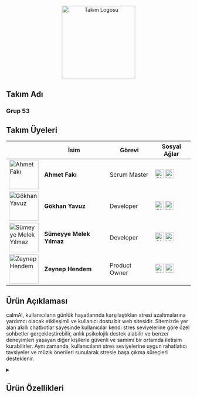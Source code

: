 <p align="center">
  <img src="assets/logo.png" alt="Takım Logosu" width="200" />
</p>


## Takım Adı
### Grup 53</summary>

## Takım Üyeleri
|   | İsim                       | Görevi         | Sosyal Ağlar                                                                              |
|---|----------------------------|----------------|------------------------------------------------------------------------------------------|
| <img src="assets/ahmetfaki.jpg" alt="Ahmet Fakı" width="80" /> | **Ahmet Fakı** | Scrum Master | [<img src="assets/github-logo.png" alt="GitHub" width="24"/>](https://github.com/ahmet-faki) [<img src="assets/linkedin-logo.png" alt="LinkedIn" width="24"/>](https://www.linkedin.com/in/ahmetfaki/) |
| <img src="assets/gokhan.jpg" alt="Gökhan Yavuz" width="80" />  | **Gökhan Yavuz** | Developer | [<img src="assets/github-logo.png" alt="GitHub" width="24"/>](https://github.com/GokhanYavuzz) [<img src="assets/linkedin-logo.png" alt="LinkedIn" width="24"/>](https://www.linkedin.com/in/g%C3%B6khan-yavuz-835836280/) |
| <img src="assets/sumeyye.jpg" alt="Sümeyye Melek Yılmaz" width="80" /> | **Sümeyye Melek Yılmaz** | Developer | [<img src="assets/github-logo.png" alt="GitHub" width="24"/>](https://github.com/sumeyyemelekyilmaz) [<img src="assets/linkedin-logo.png" alt="LinkedIn" width="24"/>](https://www.linkedin.com/in/smelekyilmaz/) |
| <img src="assets/zeynep.jpg" alt="Zeynep Hendem" width="80" /> | **Zeynep Hendem** | Product Owner | [<img src="assets/github-logo.png" alt="GitHub" width="24"/>](https://github.com/zeynephendem) [<img src="assets/linkedin-logo.png" alt="LinkedIn" width="24"/>](https://www.linkedin.com/in/zeynephendem) |


## Ürün Açıklaması

calmAI, kullanıcıların günlük hayatlarında karşılaştıkları stresi azaltmalarına yardımcı olacak etkileşimli ve kullanıcı dostu bir web sitesidir. Sitemizde yer alan akıllı chatbotlar sayesinde kullanıcılar kendi stres seviyelerine göre özel sohbetler gerçekleştirebilir, anlık psikolojik destek alabilir ve benzer deneyimleri yaşayan diğer kişilerle güvenli ve samimi bir ortamda iletişim kurabilirler. Aynı zamanda, kullanıcıların stres seviyelerine uygun rahatlatıcı tavsiyeler ve müzik önerileri sunularak stresle başa çıkma süreçleri desteklenir.

<details>
<summary><h2>Ürün Özellikleri</h2></summary>

<ul>
  <li><strong>Kişiselleştirilmiş Chatbot Sohbetleri:</strong> Kullanıcıların mevcut stres seviyelerini anlayan ve buna göre destekleyici sohbet deneyimleri sunan akıllı chatbotlar.</li>
  <li><strong>Topluluk Sohbet Alanı:</strong> Benzer stres durumlarını yaşayan kullanıcıların deneyimlerini paylaşarak destek ve motivasyon bulabilecekleri interaktif sohbet ortamı.</li>
  <li><strong>Özelleştirilmiş Tavsiyeler:</strong> Kullanıcıların stres seviyelerine göre hazırlanan rahatlatıcı içerikler, yazılar ve özel müzik listeleri ile kullanıcıların stres seviyelerini düşürmelerine yardımcı olur.</li>
  <li><strong>Gizlilik ve Güvenlik:</strong> Kullanıcıların kişisel verileri ve gizliliği korunarak güvenilir ve güvenli bir kullanım deneyimi sağlanır.</li>
  <li><strong>Açık Kaynak Geliştirme:</strong> Proje açık kaynak olarak geliştirilmektedir ve topluluk katılımına açık olarak sürekli geliştirilmeye devam eder.</li>
</ul>

</details>
